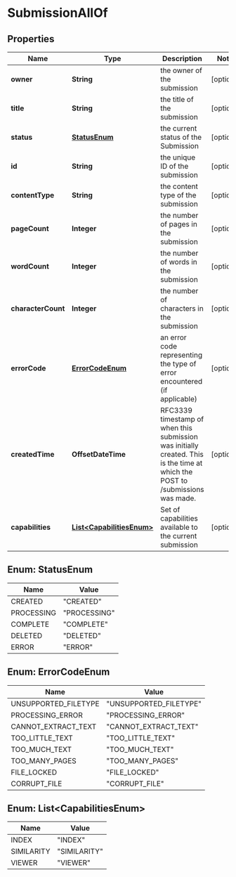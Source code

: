 

# SubmissionAllOf


## Properties

| Name | Type | Description | Notes |
|------------ | ------------- | ------------- | -------------|
|**owner** | **String** | the owner of the submission |  [optional] |
|**title** | **String** | the title of the submission |  [optional] |
|**status** | [**StatusEnum**](#StatusEnum) | the current status of the Submission |  [optional] |
|**id** | **String** | the unique ID of the submission |  [optional] |
|**contentType** | **String** | the content type of the submission |  [optional] |
|**pageCount** | **Integer** | the number of pages in the submission |  [optional] |
|**wordCount** | **Integer** | the number of words in the submission |  [optional] |
|**characterCount** | **Integer** | the number of characters in the submission |  [optional] |
|**errorCode** | [**ErrorCodeEnum**](#ErrorCodeEnum) | an error code representing the type of error encountered (if applicable)  |  [optional] |
|**createdTime** | **OffsetDateTime** | RFC3339 timestamp of when this submission was initially created. This is the time at which the POST to /submissions was made.  |  [optional] |
|**capabilities** | [**List&lt;CapabilitiesEnum&gt;**](#List&lt;CapabilitiesEnum&gt;) | Set of capabilities available to the current submission |  [optional] |



## Enum: StatusEnum

| Name | Value |
|---- | -----|
| CREATED | &quot;CREATED&quot; |
| PROCESSING | &quot;PROCESSING&quot; |
| COMPLETE | &quot;COMPLETE&quot; |
| DELETED | &quot;DELETED&quot; |
| ERROR | &quot;ERROR&quot; |



## Enum: ErrorCodeEnum

| Name | Value |
|---- | -----|
| UNSUPPORTED_FILETYPE | &quot;UNSUPPORTED_FILETYPE&quot; |
| PROCESSING_ERROR | &quot;PROCESSING_ERROR&quot; |
| CANNOT_EXTRACT_TEXT | &quot;CANNOT_EXTRACT_TEXT&quot; |
| TOO_LITTLE_TEXT | &quot;TOO_LITTLE_TEXT&quot; |
| TOO_MUCH_TEXT | &quot;TOO_MUCH_TEXT&quot; |
| TOO_MANY_PAGES | &quot;TOO_MANY_PAGES&quot; |
| FILE_LOCKED | &quot;FILE_LOCKED&quot; |
| CORRUPT_FILE | &quot;CORRUPT_FILE&quot; |



## Enum: List&lt;CapabilitiesEnum&gt;

| Name | Value |
|---- | -----|
| INDEX | &quot;INDEX&quot; |
| SIMILARITY | &quot;SIMILARITY&quot; |
| VIEWER | &quot;VIEWER&quot; |



